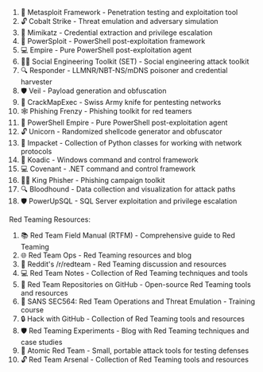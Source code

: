 1. 💢 Metasploit Framework - Penetration testing and exploitation tool
2. 🔓 Cobalt Strike - Threat emulation and adversary simulation
3. 🔑 Mimikatz - Credential extraction and privilege escalation
4. 👣 PowerSploit - PowerShell post-exploitation framework
5. 💻 Empire - Pure PowerShell post-exploitation agent
6. 🕵️‍♂️ Social Engineering Toolkit (SET) - Social engineering attack toolkit
7. 🔍 Responder - LLMNR/NBT-NS/mDNS poisoner and credential harvester
8. 🛡️ Veil - Payload generation and obfuscation
9. 🔐 CrackMapExec - Swiss Army knife for pentesting networks
10. 🕸️ Phishing Frenzy - Phishing toolkit for red teamers
11. 💢 PowerShell Empire - Pure PowerShell post-exploitation agent
12. 🔓 Unicorn - Randomized shellcode generator and obfuscator
13. 🔑 Impacket - Collection of Python classes for working with network protocols
14. 👣 Koadic - Windows command and control framework
15. 💻 Covenant - .NET command and control framework
16. 🕵️‍♂️ King Phisher - Phishing campaign toolkit
17. 🔍 Bloodhound - Data collection and visualization for attack paths
18. 🛡️ PowerUpSQL - SQL Server exploitation and privilege escalation

Red Teaming Resources:

1. 📚 Red Team Field Manual (RTFM) - Comprehensive guide to Red Teaming
2. 🌐 Red Team Ops - Red Teaming resources and blog
3. 👥 Reddit's /r/redteam - Red Teaming discussion and resources
4. 💻 Red Team Notes - Collection of Red Teaming techniques and tools
5. 📖 Red Team Repositories on GitHub - Open-source Red Teaming tools and resources
6. 🎥 SANS SEC564: Red Team Operations and Threat Emulation - Training course
7. 🔒 Hack with GitHub - Collection of Red Teaming tools and resources
8. 🛡️ Red Teaming Experiments - Blog with Red Teaming techniques and case studies
9. 💢 Atomic Red Team - Small, portable attack tools for testing defenses
10. 🔓 Red Team Arsenal - Collection of Red Teaming tools and resources